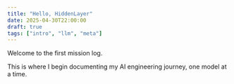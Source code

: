 ```yaml
---
title: "Hello, HiddenLayer"
date: 2025-04-30T22:00:00
draft: true
tags: ["intro", "llm", "meta"]
---
```


Welcome to the first mission log.

This is where I begin documenting my AI engineering journey, one model at a time.
